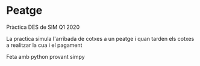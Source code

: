 # Peatge
Pràctica DES de SIM Q1 2020

La practica simula l'arribada de cotxes a un peatge i quan tarden els cotxes a realitzar la cua i el pagament

Feta amb python provant simpy
